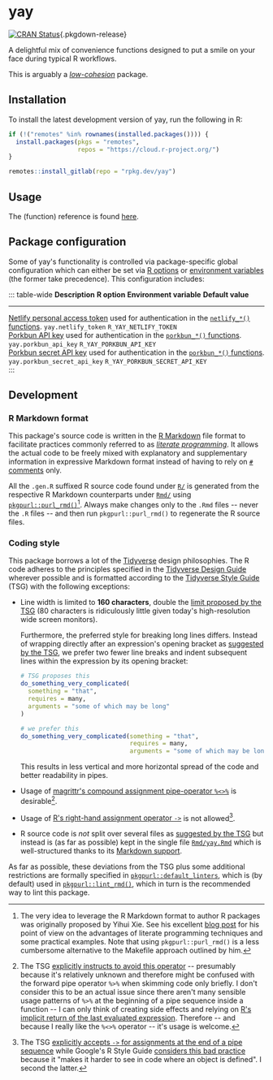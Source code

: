 # yay

[![CRAN Status](https://r-pkg.org/badges/version/yay)](https://cran.r-project.org/package=yay){.pkgdown-release}

A delightful mix of convenience functions designed to put a smile on your face during typical R workflows.

This is arguably a [*low-cohesion*](https://en.wikipedia.org/wiki/Cohesion_(computer_science)) package.

## Installation

To install the latest development version of yay, run the following in R:

``` r
if (!("remotes" %in% rownames(installed.packages()))) {
  install.packages(pkgs = "remotes",
                   repos = "https://cloud.r-project.org/")
}

remotes::install_gitlab(repo = "rpkg.dev/yay")
```

## Usage

The (function) reference is found [here](reference).

## Package configuration

Some of yay's functionality is controlled via package-specific global configuration which can either be set via [R options](https://rdrr.io/r/base/options.html) or [environment variables](https://en.wikipedia.org/wiki/Environment_variable) (the former take precedence). This configuration includes:

::: table-wide
  **Description**                                                                                                                                                                                          **R option**                   **Environment variable**         **Default value**
  -------------------------------------------------------------------------------------------------------------------------------------------------------------------------------------------------------- ------------------------------ -------------------------------- -------------------
  [Netlify personal access token](https://docs.netlify.com/api/get-started/#authentication) used for authentication in the [`netlify_*()` functions](https://yay.rpkg.dev/reference/index.html#netlify).   `yay.netlify_token`            `R_YAY_NETLIFY_TOKEN`            
  [Porkbun API key](https://porkbun.com/api/json/v3/documentation#Authentication) used for authentication in the [`porkbun_*()` functions](https://yay.rpkg.dev/reference/index.html#porkbun).             `yay.porkbun_api_key`          `R_YAY_PORKBUN_API_KEY`          
  [Porkbun secret API key](https://porkbun.com/api/json/v3/documentation#Authentication) used for authentication in the [`porkbun_*()` functions](https://yay.rpkg.dev/reference/index.html#porkbun).      `yay.porkbun_secret_api_key`   `R_YAY_PORKBUN_SECRET_API_KEY`   
:::

## Development

### R Markdown format

This package's source code is written in the [R Markdown](https://rmarkdown.rstudio.com/) file format to facilitate practices commonly referred to as [*literate programming*](https://en.wikipedia.org/wiki/Literate_programming). It allows the actual code to be freely mixed with explanatory and supplementary information in expressive Markdown format instead of having to rely on [`#` comments](https://rstudio.github.io/r-manuals/r-lang/Parser.html#comments) only.

All the `.gen.R` suffixed R source code found under [`R/`](https://gitlab.com/rpkg.dev/yay/-/tree/master/R/) is generated from the respective R Markdown counterparts under [`Rmd/`](https://gitlab.com/rpkg.dev/yay/-/tree/master/Rmd/) using [`pkgpurl::purl_rmd()`](https://pkgpurl.rpkg.dev/dev/reference/purl_rmd.html)[^1]. Always make changes only to the `.Rmd` files -- never the `.R` files -- and then run `pkgpurl::purl_rmd()` to regenerate the R source files.

### Coding style

This package borrows a lot of the [Tidyverse](https://www.tidyverse.org/) design philosophies. The R code adheres to the principles specified in the [Tidyverse Design Guide](https://principles.tidyverse.org/) wherever possible and is formatted according to the [Tidyverse Style Guide](https://style.tidyverse.org/) (TSG) with the following exceptions:

-   Line width is limited to **160 characters**, double the [limit proposed by the TSG](https://style.tidyverse.org/syntax.html#long-lines) (80 characters is ridiculously little given today's high-resolution wide screen monitors).

    Furthermore, the preferred style for breaking long lines differs. Instead of wrapping directly after an expression's opening bracket as [suggested by the TSG](https://style.tidyverse.org/syntax.html#long-lines), we prefer two fewer line breaks and indent subsequent lines within the expression by its opening bracket:

    ``` r
    # TSG proposes this
    do_something_very_complicated(
      something = "that",
      requires = many,
      arguments = "some of which may be long"
    )

    # we prefer this
    do_something_very_complicated(something = "that",
                                  requires = many,
                                  arguments = "some of which may be long")
    ```

    This results in less vertical and more horizontal spread of the code and better readability in pipes.

-   Usage of [magrittr's compound assignment pipe-operator `%<>%`](https://magrittr.tidyverse.org/reference/compound.html) is desirable[^2].

-   Usage of [R's right-hand assignment operator `->`](https://rdrr.io/r/base/assignOps.html) is not allowed[^3].

-   R source code is *not* split over several files as [suggested by the TSG](https://style.tidyverse.org/package-files.html) but instead is (as far as possible) kept in the single file [`Rmd/yay.Rmd`](https://gitlab.com/rpkg.dev/yay/-/tree/master/Rmd/yay.Rmd) which is well-structured thanks to its [Markdown support](#r-markdown-format).

As far as possible, these deviations from the TSG plus some additional restrictions are formally specified in [`pkgpurl::default_linters`](https://pkgpurl.rpkg.dev/reference/default_linters), which is (by default) used in [`pkgpurl::lint_rmd()`](https://pkgpurl.rpkg.dev/reference/lint_rmd), which in turn is the recommended way to lint this package.

[^1]: The very idea to leverage the R Markdown format to author R packages was originally proposed by Yihui Xie. See his excellent [blog post](https://yihui.name/rlp/) for his point of view on the advantages of literate programming techniques and some practical examples. Note that using `pkgpurl::purl_rmd()` is a less cumbersome alternative to the Makefile approach outlined by him.

[^2]: The TSG [explicitly instructs to avoid this operator](https://style.tidyverse.org/pipes.html#assignment-2) -- presumably because it's relatively unknown and therefore might be confused with the forward pipe operator `%>%` when skimming code only briefly. I don't consider this to be an actual issue since there aren't many sensible usage patterns of `%>%` at the beginning of a pipe sequence inside a function -- I can only think of creating side effects and relying on [R's implicit return of the last evaluated expression](https://rdrr.io/r/base/function.html). Therefore -- and because I really like the `%<>%` operator -- it's usage is welcome.

[^3]: The TSG [explicitly accepts `->` for assignments at the end of a pipe sequence](https://style.tidyverse.org/pipes.html#assignment-2) while Google's R Style Guide [considers this bad practice](https://google.github.io/styleguide/Rguide.html#right-hand-assignment) because it "makes it harder to see in code where an object is defined". I second the latter.
